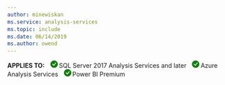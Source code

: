 ```yaml
---
author: minewiskan
ms.service: analysis-services  
ms.topic: include
ms.date: 06/14/2019
ms.author: owend
---
```


**APPLIES TO:** ![yes](media/yes.png)SQL Server 2017 Analysis Services and later ![yes](media/yes.png)Azure Analysis Services ![yes](media/yes.png)Power BI Premium